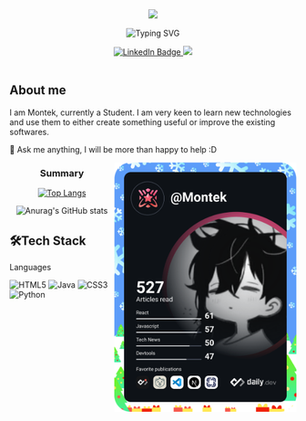 

<div id="header" align="center">
  <img src="https://media0.giphy.com/media/2Ygy0khwewLgMSYM0t/giphy.gif?cid=6c09b952s94w3658uzag4fcvwavyoszs1j4ngkoibfphps7i&rid=giphy.gif&ct=s" width="100"/>
  
  ![Typing SVG](https://readme-typing-svg.herokuapp.com?font=roboto&color=%23F7C51D&size=18&vCenter=true&height=16&lines=Hi+there%2C+I'm+Montek.;Hi+there%2C+you+can+call+me+Monty!;Hi+there%2C+I'm+a+programmer.;Hi+there%2C+I'm+a+learner.;Hi+there%2C+I'm+a+musician.)
  <div id="badges">
  <a href="your-linkedin-URL">
    <img src="https://img.shields.io/badge/LinkedIn-blue?style=for-the-badge&logo=linkedin&logoColor=white" alt="LinkedIn Badge"/>
  </a>
  <a href="your-youtube-URL">
    <img src="https://img.shields.io/badge/Website-red?style=for-the-badge& alt="Website Badge"/>
  </a>
</div>
<img src="https://komarev.com/ghpvc/?username=Montekkundan&style=flat-square&color=blue" alt=""/>
</div>

<h2>About me</h2>

I am Montek, currently a Student. I am very keen to learn new technologies and use them to either create something useful or improve the existing softwares.   

💬 Ask me anything, I will be more than happy to help :D



 <a href="https://app.daily.dev/Montek"><img src="https://github.com/Montekkundan/Montekkundan/blob/main/devcard.svg" img width="320" align="right" alt="Montek's Dev Card"/></a>



<h3 align="center">Summary</h3>
<span align="center">
 
[![Top Langs](https://github-readme-stats.vercel.app/api/top-langs/?username=Montekkundan&layout=compact&theme=merko)](https://github.com/anuraghazra/github-readme-stats)
 
</span>

 <span align="center">
 
![Anurag's GitHub stats](https://github-readme-stats.vercel.app/api?username=Montekkundan&show_icons=true&theme=merko)
 
</span>


<h2>🛠Tech Stack</h2>
Languages 

![HTML5](https://img.shields.io/badge/html5-%23E34F26.svg?style=for-the-badge&logo=html5&logoColor=white)
![Java](https://img.shields.io/badge/java-%23ED8B00.svg?style=for-the-badge&logo=java&logoColor=white)
![CSS3](https://img.shields.io/badge/css3-%231572B6.svg?style=for-the-badge&logo=css3&logoColor=white)
![Python](https://img.shields.io/badge/python-3670A0?style=for-the-badge&logo=python&logoColor=ffdd54)


<!--
**Montekkundan/Montekkundan** is a ✨ _special_ ✨ repository because its `README.md` (this file) appears on your GitHub profile.

Here are some ideas to get you started:

- 🔭 I’m currently working on ...
- 🌱 I’m currently learning ...
- 👯 I’m looking to collaborate on ...
- 🤔 I’m looking for help with ...
- 💬 Ask me about ...
- 📫 How to reach me: ...
- 😄 Pronouns: ...
- ⚡ Fun fact: ...
-->
